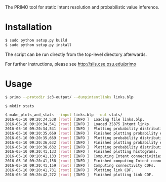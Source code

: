 The PRIMO tool for static Intent resolution and probabilistic value inference.

# Installation

```bash
$ sudo python setup.py build
$ sudo python setup.py install
```

The script can be run directly from the top-level directory afterwards.

For further instructions, please see http://siis.cse.psu.edu/primo

# Usage


```bash
$ primo --protodir ic3-output/ --dumpintentlinks links.blp

$ mkdir stats

$ make_plots_and_stats --input links.blp --out stats/
2016-05-10 09:20:34,538 [root] [INFO ]  Loading file links.blp.
2016-05-10 09:20:34,541 [root] [INFO ]  Loaded 35375 Intent links.
2016-05-10 09:20:34,541 [root] [INFO ]  Plotting probability distribution CDF.
2016-05-10 09:20:35,669 [root] [INFO ]  Finished plotting probability distribution CDF.
2016-05-10 09:20:35,669 [root] [INFO ]  Plotting probability distribution histogram.
2016-05-10 09:20:36,632 [root] [INFO ]  Finished plotting probability distribution histogram.
2016-05-10 09:20:36,632 [root] [INFO ]  Plotting probability distribution by inter/intra app Intent.
2016-05-10 09:20:41,133 [root] [INFO ]  Finished plotting histograms.
2016-05-10 09:20:41,133 [root] [INFO ]  Computing Intent connectivities.
2016-05-10 09:20:41,158 [root] [INFO ]  Finished computing Intent connectivities from Intent links.
2016-05-10 09:20:41,159 [root] [INFO ]  Computing connectivity CDFs.
2016-05-10 09:20:41,731 [root] [INFO ]  Plotting link CDF.
2016-05-10 09:20:42,272 [root] [INFO ]  Finished plotting link CDF.
```
